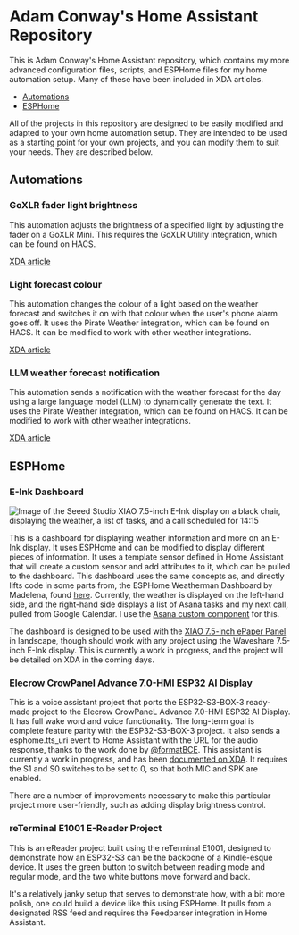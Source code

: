 # Adam Conway's Home Assistant Repository

This is Adam Conway's Home Assistant repository, which contains my more advanced configuration files, scripts, and ESPHome files for my home automation setup. Many of these have been included in XDA articles.

- [Automations](Automations)
- [ESPHome](ESPHome)

All of the projects in this repository are designed to be easily modified and adapted to your own home automation setup. They are intended to be used as a starting point for your own projects, and you can modify them to suit your needs. They are described below.


## Automations

### GoXLR fader light brightness

This automation adjusts the brightness of a specified light by adjusting the fader on a GoXLR Mini. This requires the GoXLR Utility integration, which can be found on HACS.

[XDA article](https://www.xda-developers.com/turned-goxlr-audio-interface-brightness-slider/)

### Light forecast colour

This automation changes the colour of a light based on the weather forecast and switches it on with that colour when the user's phone alarm goes off. It uses the Pirate Weather integration, which can be found on HACS. It can be modified to work with other weather integrations.

[XDA article](https://www.xda-developers.com/smart-light-weather-home-assistant/)

### LLM weather forecast notification

This automation sends a notification with the weather forecast for the day using a large language model (LLM) to dynamically generate the text. It uses the Pirate Weather integration, which can be found on HACS. It can be modified to work with other weather integrations. 

[XDA article](https://www.xda-developers.com/use-llm-dynamic-notifications-home-assistant/)

## ESPHome

### E-Ink Dashboard

![Image of the Seeed Studio XIAO 7.5-inch E-Ink display on a black chair, displaying the weather, a list of tasks, and a call scheduled for 14:15](Images/Seeed-Studios-XIAO-7.5-Inch-E-Ink-Display-Home-Assistant-1.jpg)

This is a dashboard for displaying weather information and more on an E-Ink display. It uses ESPHome and can be modified to display different pieces of information. It uses a template sensor defined in Home Assistant that will create a custom sensor and add attributes to it, which can be pulled to the dashboard. This dashboard uses the same concepts as, and directly lifts code in some parts from, the ESPHome Weatherman Dashboard by Madelena, found [here](https://github.com/Madelena/esphome-weatherman-dashboard/tree/main).  Currently, the weather is displayed on the left-hand side, and the right-hand side displays a list of Asana tasks and my next call, pulled from Google Calendar. I use the [Asana custom component](https://github.com/nitobuendia/asana-custom-component) for this. 

The dashboard is designed to be used with the [XIAO 7.5-inch ePaper Panel](https://www.seeedstudio.com/XIAO-7-5-ePaper-Panel-p-6416.html) in landscape, though should work with any project using the Waveshare 7.5-inch E-Ink display. This is currently a work in progress, and the project will be detailed on XDA in the coming days. 

### Elecrow CrowPanel Advance 7.0-HMI ESP32 AI Display

This is a voice assistant project that ports the ESP32-S3-BOX-3 ready-made project to the Elecrow CrowPaneL Advance 7.0-HMI ESP32 AI Display. It has full wake word and voice functionality. The long-term goal is complete feature parity with the ESP32-S3-BOX-3 project. It also sends a esphome.tts_uri event to Home Assistant with the URL for the audio response, thanks to the work done by [@formatBCE](https://github.com/formatBCE). This assistant is currently a work in progress, and has been [documented on XDA](https://www.xda-developers.com/built-google-home-hub-replacement-esp32-display/). It requires the S1 and S0 switches to be set to 0, so that both MIC and SPK are enabled. 

There are a number of improvements necessary to make this particular project more user-friendly, such as adding display brightness control.

### reTerminal E1001 E-Reader Project

This is an eReader project built using the reTerminal E1001, designed to demonstrate how an ESP32-S3 can be the backbone of a Kindle-esque device. It uses the green button to switch between reading mode and regular mode, and the two white buttons move forward and back.

It's a relatively janky setup that serves to demonstrate how, with a bit more polish, one could build a device like this using ESPHome. It pulls from a designated RSS feed and requires the Feedparser integration in Home Assistant.